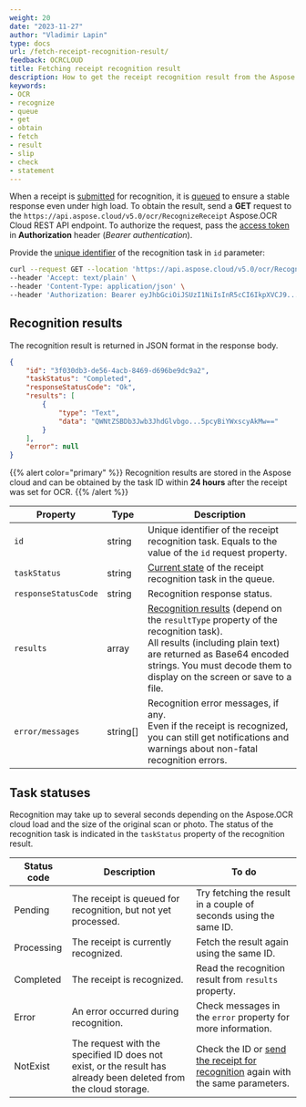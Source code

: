 ```yaml
---
weight: 20
date: "2023-11-27"
author: "Vladimir Lapin"
type: docs
url: /fetch-receipt-recognition-result/
feedback: OCRCLOUD
title: Fetching receipt recognition result
description: How to get the receipt recognition result from the Aspose.OCR Cloud queue.
keywords:
- OCR
- recognize
- queue
- get
- obtain
- fetch
- result
- slip
- check
- statement
---
```


When a receipt is [submitted](/ocr/send-receipt-for-recognition/) for recognition, it is [queued](/ocr/recognition-workflow/) to ensure a stable response even under high load. To obtain the result, send a **GET** request to the `https://api.aspose.cloud/v5.0/ocr/RecognizeReceipt` Aspose.OCR Cloud REST API endpoint. To authorize the request, pass the [access token](/ocr/authorization/) in **Authorization** header (_Bearer authentication_).

Provide the [unique identifier](/ocr/send-receipt-for-recognition/#return-value) of the recognition task in `id` parameter:

```bash
curl --request GET --location 'https://api.aspose.cloud/v5.0/ocr/RecognizeReceipt?id=3f030db3-de56-4acb-8469-d696be9dc9a2' \
--header 'Accept: text/plain' \
--header 'Content-Type: application/json' \
--header 'Authorization: Bearer eyJhbGciOiJSUzI1NiIsInR5cCI6IkpXVCJ9...HaRYOxBcCRCPLnrFCVXpw7UA' \
```

## Recognition results

The recognition result is returned in JSON format in the response body.

```json
{
	"id": "3f030db3-de56-4acb-8469-d696be9dc9a2",
	"taskStatus": "Completed",
	"responseStatusCode": "Ok",
	"results": [
		{
			"type": "Text",
			"data": "QWNtZSBDb3Jwb3JhdGlvbgo...5pcyBiYWxscyAkMw=="
		}
	],
	"error": null
}
```

{{% alert color="primary" %}}
Recognition results are stored in the Aspose cloud and can be obtained by the task ID within **24 hours** after the receipt was set for OCR.
{{% /alert %}}

Property | Type | Description
--------- | ---- | -----------
`id` | string | Unique identifier of the receipt recognition task. Equals to the value of the `id` request property.
`taskStatus` | string | [Current state](#task-statuses) of the receipt recognition task in the queue.
`responseStatusCode` | string | Recognition response status.
`results` | array | [Recognition results](/ocr/result-format/) (depend on the `resultType` property of the recognition task).<br />All results (including plain text) are returned as Base64 encoded strings. You must decode them to display on the screen or save to a file.
`error/messages` | string[] | Recognition error messages, if any.<br />Even if the receipt is recognized, you can still get notifications and warnings about non-fatal recognition errors.

## Task statuses

Recognition may take up to several seconds depending on the Aspose.OCR cloud load and the size of the original scan or photo. The status of the recognition task is indicated in the `taskStatus` property of the recognition result.

Status code | Description | To do
----------- | ----------- | ------
Pending | The receipt is queued for recognition, but not yet processed. | Try fetching the result in a couple of seconds using the same ID.
Processing | The receipt is currently recognized. | Fetch the result again using the same ID.
Completed | The receipt is recognized. | Read the recognition result from `results` property.
Error | An error occurred during recognition. | Check messages in the `error` property for more information.
NotExist | The request with the specified ID does not exist, or the result has already been deleted from the cloud storage. | Check the ID or [send the receipt for recognition](/ocr/send-receipt-for-recognition/) again with the same parameters.

